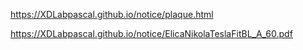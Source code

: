 https://XDLabpascal.github.io/notice/plaque.html

https://XDLabpascal.github.io/notice/ElicaNikolaTeslaFitBL_A_60.pdf
